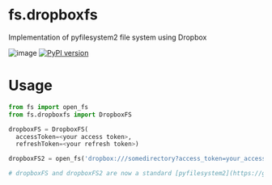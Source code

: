 # fs.dropboxfs

Implementation of pyfilesystem2 file system using Dropbox

![image](https://github.com/rkhwaja/fs.dropboxfs/workflows/ci/badge.svg) [![PyPI version](https://badge.fury.io/py/fs.dropboxfs.svg)](https://badge.fury.io/py/fs.dropboxfs)

# Usage

``` python
from fs import open_fs
from fs.dropboxfs import DropboxFS

dropboxFS = DropboxFS(
  accessToken=<your access token>,
  refreshToken=<your refresh token>)

dropboxFS2 = open_fs('dropbox:///somedirectory?access_token=your_access_token&refresh_token=your_refresh_token')

# dropboxFS and dropboxFS2 are now a standard [pyfilesystem2](https://github.com/PyFilesystem/pyfilesystem2) file system
```

